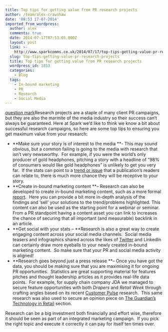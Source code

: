 ```yaml
---
title: Top tips for getting value from PR research projects
author: /team/alex-crawshaw
date: '08:53 17-07-2014'
imported_from_wordpress:
  author: alex
  comments: true
  date: 2014-07-17T07:53:05.000Z
  layout: post
  link: >-
    http://www.sparkcomms.co.uk/2014/07/17/top-tips-getting-value-pr-research-projects/
  slug: top-tips-getting-value-pr-research-projects
  title: Top tips for getting value from PR research projects
  wordpress_id: 1853
  categories:
    - Blog
  tags:
    - In-bound marketing
    - PR
    - Research
    - Social Media
---
```


[question mark](question-mark-150x150.jpg)Research projects are a staple of many client PR campaigns, but they are also the marmite of the media industry so their success can’t always be guaranteed. Here at Spark we’d like to think we know a bit about successful research campaigns, so here are some top tips to ensuring you get maximum value from your research:

  * **Make sure your story is of interest to the media **- This may sound obvious, but a common failing is going to the media with research that isn’t very newsworthy.  For example, if you were the world’s only producer of gold headphones, pitching a story with a headline of “98% of consumers would like gold headphones” is unlikely to get you very far.  If the stats can point to a [trend or issue](http://www.retailgazette.co.uk/articles/20003-one-in-five-online-shoppers-experiencing-problems-with-home-delivery-new-research-finds) that a publication’s readers can relate to, there is much more chance they will be receptive to your story.
  * **Create in-bound marketing content **– Research can also be developed to create in-bound marketing content, such as a more formal [report](http://now.jda.com/Customer-Pulse-Report-2014-UK.html?srcid=sm-tw).  Here you can provide a bit more in-depth analysis of the findings and ‘sell’ your solutions to the trend/problems highlighted. This content can also be used as the starting point for a webinar or seminar. From a PR standpoint having a content asset you can link to increases the chance of securing that all important (and measurable) backlink in an article.
  * **Get social with your stats – **Research is also a great way to create engaging content across your social media channels.  Social media teasers and infographics shared across the likes of [Twitter](https://twitter.com/JDASoftware/status/486585954569056256) and LinkedIn can certainly draw more eyeballs to your newly created in-bound marketing content.  So make sure that your PR and social media activity is aligned!
  * **Research goes beyond just a press release **– Once you have got the data, you should be making sure that you are maximising it for ongoing PR opportunities.  Statistics are great supporting material for features pitches and thought leadership articles as it provides real-life data points.  For example, for supply chain company JDA we managed to secure feature opportunities with both _Drapers_ and _Retail Week_ through crafting angles based on its recent [Customer Pulse](http://www.jda.com/view/press-release/jda-customer-pulse-report-reveals-nearly-one-in-five-uk-consumers-have-experienced-problems-with-home-deliveries-in-last-12-months/) research.  This same research was also used to secure an opinion piece on [The Guardian’s Technology in Retail](http://www.theguardian.com/media-network/media-network-blog/2014/jun/30/challenges-retailers-online-customers-shopping) section.

Research can be a big investment both financially and effort wise, therefore it should be seen as part of an integrated marketing campaign.  If you pick the right topic and execute it correctly it can pay for itself ten times over.

